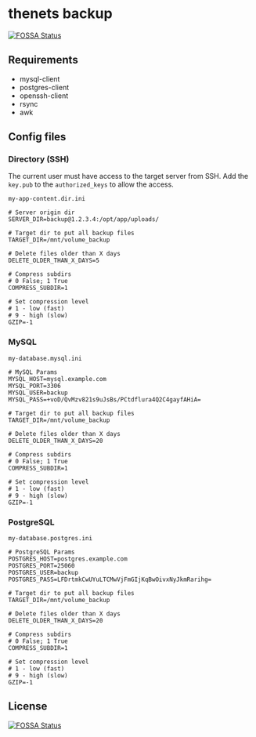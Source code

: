 # thenets backup
[![FOSSA Status](https://app.fossa.io/api/projects/git%2Bgithub.com%2Fthenets%2Fbackup.svg?type=shield)](https://app.fossa.io/projects/git%2Bgithub.com%2Fthenets%2Fbackup?ref=badge_shield)


## Requirements

- mysql-client
- postgres-client
- openssh-client
- rsync
- awk

## Config files

### Directory (SSH)

The current user must have access to the target server from SSH. Add the `key.pub` to the `authorized_keys` to allow the access.

`my-app-content.dir.ini`

```properties
# Server origin dir
SERVER_DIR=backup@1.2.3.4:/opt/app/uploads/

# Target dir to put all backup files
TARGET_DIR=/mnt/volume_backup

# Delete files older than X days
DELETE_OLDER_THAN_X_DAYS=5

# Compress subdirs
# 0 False; 1 True
COMPRESS_SUBDIR=1

# Set compression level
# 1 - low (fast)
# 9 - high (slow)
GZIP=-1
```

### MySQL

`my-database.mysql.ini`

```properties
# MySQL Params
MYSQL_HOST=mysql.example.com
MYSQL_PORT=3306
MYSQL_USER=backup
MYSQL_PASS=+voD/QvMzv821s9uJsBs/PCtdflura4Q2C4gayfAHiA=

# Target dir to put all backup files
TARGET_DIR=/mnt/volume_backup

# Delete files older than X days
DELETE_OLDER_THAN_X_DAYS=20

# Compress subdirs
# 0 False; 1 True
COMPRESS_SUBDIR=1

# Set compression level
# 1 - low (fast)
# 9 - high (slow)
GZIP=-1
```

### PostgreSQL

`my-database.postgres.ini`

```properties
# PostgreSQL Params
POSTGRES_HOST=postgres.example.com
POSTGRES_PORT=25060
POSTGRES_USER=backup
POSTGRES_PASS=LFDrtmkCwUYuLTCMwVjFmGIjKqBwOivxNyJkmRarihg=

# Target dir to put all backup files
TARGET_DIR=/mnt/volume_backup

# Delete files older than X days
DELETE_OLDER_THAN_X_DAYS=20

# Compress subdirs
# 0 False; 1 True
COMPRESS_SUBDIR=1

# Set compression level
# 1 - low (fast)
# 9 - high (slow)
GZIP=-1
```





## License
[![FOSSA Status](https://app.fossa.io/api/projects/git%2Bgithub.com%2Fthenets%2Fbackup.svg?type=large)](https://app.fossa.io/projects/git%2Bgithub.com%2Fthenets%2Fbackup?ref=badge_large)